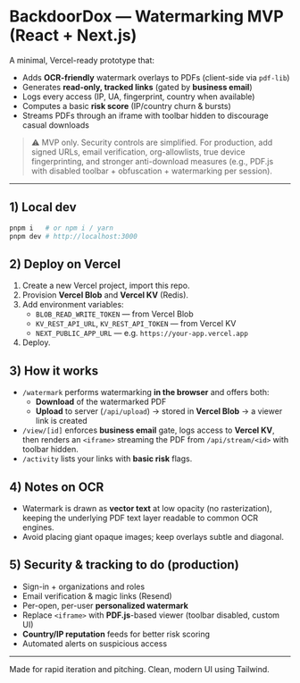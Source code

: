 
# BackdoorDox — Watermarking MVP (React + Next.js)

A minimal, Vercel-ready prototype that:

- Adds **OCR-friendly** watermark overlays to PDFs (client-side via `pdf-lib`)
- Generates **read-only, tracked links** (gated by **business email**)
- Logs every access (IP, UA, fingerprint, country when available)
- Computes a basic **risk score** (IP/country churn & bursts)
- Streams PDFs through an iframe with toolbar hidden to discourage casual downloads

> ⚠️ MVP only. Security controls are simplified. For production, add signed URLs, email verification, org-allowlists, true device fingerprinting, and stronger anti-download measures (e.g., PDF.js with disabled toolbar + obfuscation + watermarking per session).

---

## 1) Local dev

```bash
pnpm i   # or npm i / yarn
pnpm dev # http://localhost:3000
```

## 2) Deploy on Vercel

1. Create a new Vercel project, import this repo.
2. Provision **Vercel Blob** and **Vercel KV** (Redis).
3. Add environment variables:
   - `BLOB_READ_WRITE_TOKEN` — from Vercel Blob
   - `KV_REST_API_URL`, `KV_REST_API_TOKEN` — from Vercel KV
   - `NEXT_PUBLIC_APP_URL` — e.g. `https://your-app.vercel.app`
4. Deploy.

## 3) How it works

- `/watermark` performs watermarking **in the browser** and offers both:
  - **Download** of the watermarked PDF
  - **Upload** to server (`/api/upload`) → stored in **Vercel Blob** → a viewer link is created
- `/view/[id]` enforces **business email** gate, logs access to **Vercel KV**, then renders an `<iframe>` streaming the PDF from `/api/stream/<id>` with toolbar hidden.
- `/activity` lists your links with **basic risk** flags.

## 4) Notes on OCR

- Watermark is drawn as **vector text** at low opacity (no rasterization), keeping the underlying PDF text layer readable to common OCR engines.
- Avoid placing giant opaque images; keep overlays subtle and diagonal.

## 5) Security & tracking to do (production)

- Sign-in + organizations and roles
- Email verification & magic links (Resend)
- Per-open, per-user **personalized watermark**
- Replace `<iframe>` with **PDF.js**-based viewer (toolbar disabled, custom UI)
- **Country/IP reputation** feeds for better risk scoring
- Automated alerts on suspicious access

---

Made for rapid iteration and pitching. Clean, modern UI using Tailwind.
